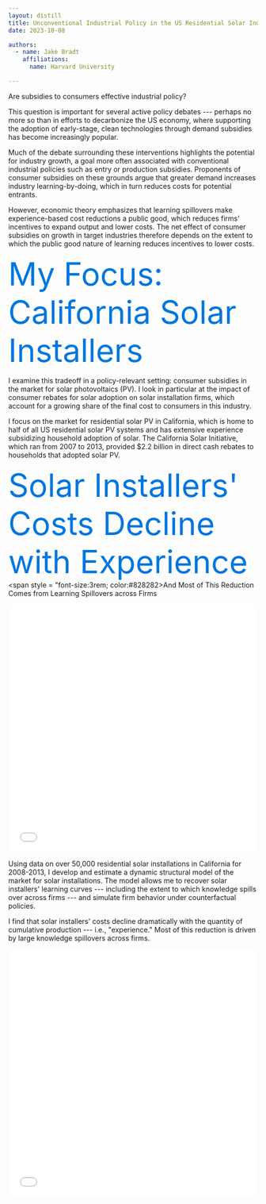 ```yaml
---
layout: distill
title: Unconventional Industrial Policy in the US Residential Solar Industry
date: 2023-10-08

authors:
  - name: Jake Bradt
    affiliations:
      name: Harvard University

---
```


Are subsidies to consumers effective industrial policy?

This question is important for several active policy debates --- perhaps no more so than in efforts to decarbonize the US economy, where supporting the adoption of early-stage, clean technologies through demand subsidies has become increasingly popular.

Much of the debate surrounding these interventions highlights the potential for industry growth, a goal more often associated with conventional industrial policies such as entry or production subsidies.   Proponents of consumer subsidies on these grounds argue that greater demand increases industry learning-by-doing, which in turn reduces costs for potential entrants. 

However, economic theory emphasizes that learning spillovers make experience-based cost reductions a public good, which reduces firms' incentives to expand output and lower costs.  The net effect of consumer subsidies on growth in target industries therefore depends on the extent to which the public good nature of learning reduces incentives to lower costs.

<span style = "font-size:4rem; color:#0076df">My Focus: California Solar Installers</span>

I examine this tradeoff in a policy-relevant setting: consumer subsidies in the market for solar photovoltaics (PV).  I look in particular at the impact of consumer rebates for solar adoption on solar installation firms, which account for a growing share of the final cost to consumers in this industry. 

I focus on the market for residential solar PV in California, which is home to half of all US residential solar PV systems and has extensive experience subsidizing household adoption of solar.  The California Solar Initiative, which ran from 2007 to 2013, provided \$2.2 billion in direct cash rebates to households that adopted solar PV. 

<span style = "font-size:4rem; color:#0076df">Solar Installers' Costs Decline with Experience</span>
<span style = "font-size:3rem; color:#828282>And Most of This Reduction Comes from Learning Spillovers across Firms</span>
<iframe src="{{ '/assets/plotly/p_mc_est.html' | relative_url }}" frameborder='0' scrolling='no' height="500px" width="100%"></iframe>

Using data on over 50,000 residential solar installations in California for 2008-2013, I develop and estimate a dynamic structural model of the market for solar installations.  The model allows me to recover solar installers' learning curves --- including the extent to which knowledge spills over across firms --- and simulate firm behavior under counterfactual policies. 

I find that solar installers' costs decline dramatically with the quantity of cumulative production --- i.e., "experience."  Most of this reduction is driven by large knowledge spillovers across firms.

<iframe src="{{ '/assets/plotly/p_sc_avg.html' | relative_url }}" frameborder='0' scrolling='no' height="500px" width="100%"></iframe>